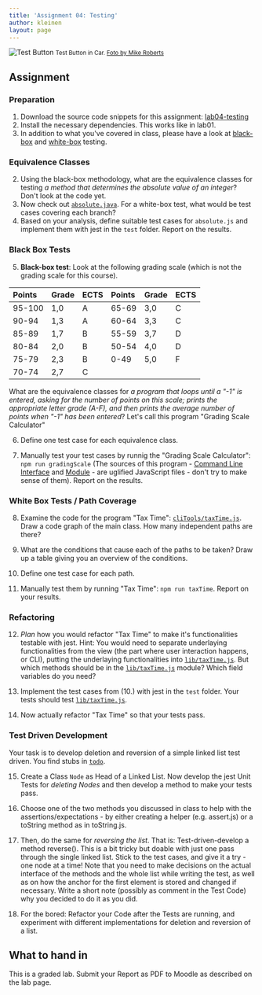 ```yaml
---
title: 'Assignment 04: Testing'
author: kleinen
layout: page
---
```

![Test Button](../images/test-button.jpg)
<small class = "float-right">Test Button in Car. [Foto by Mike Roberts](https://www.flickr.com/photos/cosmic_spanner/3766667411)</small>

## Assignment

### Preparation
1. Download the source code snippets for this assignment: [lab04-testing](https://gl-imi.f4.htw-berlin.de/info3-code-stubs-and-samples/lab04-testing)
2. Install the necessary dependencies. This works like in lab01.
3. In addition to what you've covered in class, please have a look at [black-box][1] and [white-box][2] testing.

### Equivalence Classes
2. Using the black-box methodology, what are the equivalence classes for testing *a method that determines the absolute value of an integer*? Don't look at the code yet.
3. Now check out [`absolute.java`](https://gl-imi.f4.htw-berlin.de/info3-code-stubs-and-samples/lab04-testing/lib/number.js). For a white-box test, what would be test cases covering each branch? 
4. Based on your analysis, define suitable test cases for `absolute.js` and implement them with jest in the `test` folder. Report on the results.

### Black Box Tests
5. **Black-box test**: Look at the following grading scale (which is not the grading scale for this course). 

| Points | Grade | ECTS | Points | Grade | ECTS |
|:-------|:------|:-----|:-------|:------|:-----|
| 95-100 | 1,0   | A    | 65-69  | 3,0   | C    |
| 90-94  | 1,3   | A    | 60-64  | 3,3   | C    |
| 85-89  | 1,7   | B    | 55-59  | 3,7   | D    |
| 80-84  | 2,0   | B    | 50-54  | 4,0   | D    |
| 75-79  | 2,3   | B    | 0-49   | 5,0   | F    |
| 70-74  | 2,7   | C    |        |       |      |

What are the equivalence classes for *a program that loops until a "-1"  is entered, asking for the number of points on this scale; prints the appropriate letter grade (A-F), and then prints the average number of points when "-1" has been entered*? Let's call this program "Grading Scale Calculator"

6. Define one test case for each equivalence class. 

7. Manually test your test cases by runnig the "Grading Scale Calculator": `npm run gradingScale` (The sources of this program - [Command Line Interface](https://gl-imi.f4.htw-berlin.de/info3-code-stubs-and-samples/lab04-testing/cliTools/gradingScale.js) and [Module](https://gl-imi.f4.htw-berlin.de/info3-code-stubs-and-samples/lab04-testing/lib/gradingScale.js) - are uglified JavaScript files - don't try to make sense of them). Report on the results.

### White Box Tests / Path Coverage
8. Examine the code for the program "Tax Time": [`cliTools/taxTime.js`](https://gl-imi.f4.htw-berlin.de/info3-code-stubs-and-samples/lab04-testing/cliTools/taxTime.js). Draw a code graph of the main class. How many independent paths are there? 

9. What are the conditions that cause each of the paths to be taken? Draw up a table giving you an overview of the conditions. 

10. Define one test case for each path. 

11. Manually test them by running "Tax Time": `npm run taxTime`. Report on your results.

### Refactoring
12. *Plan* how you would refactor "Tax Time" to make it's functionalities testable with jest. Hint: You would need to separate underlaying functionalities from the view (the part where user interaction happens, or CLI), putting the underlaying functionalities into [`lib/taxTime.js`](https://gl-imi.f4.htw-berlin.de/info3-code-stubs-and-samples/lab04-testing/lib/taxTime.js). But which methods should be in the [`lib/taxTime.js`](https://gl-imi.f4.htw-berlin.de/info3-code-stubs-and-samples/lab04-testing/lib/taxTime.js) module? Which field variables do you need?

13. Implement the test cases from (10.) with jest in the `test` folder. Your tests should test  [`lib/taxTime.js`](https://gl-imi.f4.htw-berlin.de/info3-code-stubs-and-samples/lab04-testing/lib/taxTime.js).

14. Now actually refactor "Tax Time" so that your tests pass.

### Test Driven Development
Your task is to develop deletion and reversion of a simple linked list test driven. You find stubs in [`todo`](https://gl-imi.f4.htw-berlin.de/info3-code-stubs-and-samples/lab04-testing/lib/taxTime.js).

15. Create a Class `Node` as Head of a Linked List. Now develop the jest Unit Tests for *deleting Nodes* and then develop a method to make your tests pass.

16. Choose one of the two methods you discussed in class to help with the assertions/expectations - by either creating a helper (e.g. assert.js) or a toString method as in toString.js.

17. Then, do the same for *reversing the list*. That is: Test-driven-develop a method reverse(). This is a bit tricky but doable with just one pass through the single linked list. Stick to the test cases, and give it a try - one node at a time! Note that you need to make decisions on the actual interface of the methods and the whole list while writing the test, as well as on how the anchor for the first element is stored and changed if necessary. Write a short note (possibly as comment in the Test Code) why you decided to do it as you did.

18. For the bored: Refactor your Code after the Tests are running, and experiment with different implementations for deletion and reversion of a list.

## What to hand in
This is a graded lab. Submit your Report as PDF to Moodle as described on the lab page.

[1]: http://en.wikipedia.org/wiki/Black_box_testing
[2]: http://en.wikipedia.org/wiki/White_box_testing
